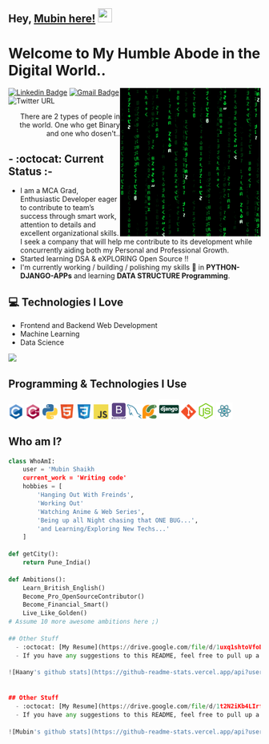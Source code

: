 ## Hey, [Mubin here!](https://mubinattar.netlify.app/) <img src="https://media.giphy.com/media/hvRJCLFzcasrR4ia7z/giphy.gif" width="28px" height="28px">

<h1>Welcome to My Humble Abode in the Digital World..</h1>

<img src='/images/matrix.gif' alt='Awesome Matrix Code' align='right' />

[![Linkedin Badge](https://img.shields.io/badge/-MubinAttar-blue?style=flat-square&logo=Linkedin&logoColor=white&link=linkedin.com/in/mubin-attar-53223716a)](linkedin.com/in/mubin-attar-53223716a)
[![Gmail Badge](https://img.shields.io/badge/-sk.mubinattar@gmail.com-c14438?style=flat-square&logo=Gmail&logoColor=white&link=mailto:sk.mubinattar@gmail.com)](mailto:sk.mubinattar@gmail.com)
![Twitter URL](https://img.shields.io/twitter/url?label=Mubin%20Attar&style=social&url=https%3A%2F%2Ftwitter.com%2Fskmubin313)


<div style="text-align: right">There are 2 types of people in the world. One who get Binary and one who dosen't.. </div>

## - :octocat: Current Status :-
* I am a MCA Grad, Enthusiastic Developer eager to contribute to team’s success through smart
work, attention to details and excellent organizational skills. I seek a company that will help me contribute to its
development while concurrently aiding both my Personal and Professional Growth.
* Started learning DSA & eXPLORING Open Source !!
* I'm currently working / building / polishing my skills 🌱 in **PYTHON-DJANGO-APPs** and learning **DATA STRUCTURE Programming**.

## :computer: Technologies I Love 

* Frontend and Backend Web Development
* Machine Learning
* Data Science


<img src="https://github-readme-stats.vercel.app/api/top-langs/?username=Mubin-Shaikh&layout=compact">

## Programming & Technologies I Use
<img src='/images/c-original.svg' width='30' /> <img src='/images/cpp.svg' width='30' /> <img src='/images/python2.png'
	height='30' /> <img src='/images/html.svg' width='30' /> <img src='/images/css.svg' width='30' /> <img
	src='/images/js.svg' width='30' /> <img src='/images/bootstrap.svg' width='33' /><img src='/images/sql.svg'
	width='30' /><img src='/images/pycharm.svg' width='30' /> <img src='/images/django.svg' height='40' /> <img src='/images/git.svg'
	width='30' /> <img src='/images/nodejs.svg' width='33' /> <img src='/images/react.svg' width='33' />

## Who am I?
```python
class WhoAmI:
	user = 'Mubin Shaikh
	current_work = 'Writing code'
	hobbies = [
		'Hanging Out With Freinds',
		'Working Out'
		'Watching Anime & Web Series',
		'Being up all Night chasing that ONE BUG...',
		'and Learning/Exploring New Techs...'
	]

def getCity():
	return Pune_India()

def Ambitions():
	Learn_British_English()
	Become_Pro_OpenSourceContributor()
	Become_Financial_Smart()
	Live_Like_Golden()
# Assume 10 more awesome ambitions here ;)

## Other Stuff
  - :octocat: [My Resume](https://drive.google.com/file/d/1uxq1shtoVfoD8D4sD5MHN3drGVA50vlz/view?usp=sharing)
  - If you have any suggestions to this README, feel free to pull up a request. And if you liked it, go ahead and use it for yourself.(P.S. Star it too!!:grimacing: )

![Haany's github stats](https://github-readme-stats.vercel.app/api?username=MarikIshtar007&show_icons=true&hide=[%22issues%22])
 

## Other Stuff
  - :octocat: [My Resume](https://drive.google.com/file/d/1t2N2iKb4LIrfEysDHYgIijyPvBJlQmE6/view?usp=sharing)
  - If you have any suggestions to this README, feel free to pull up a request. And if you liked it, go ahead and use it for yourself.(P.S. Star it too!!:grimacing: )

![Mubin's github stats](https://github-readme-stats.vercel.app/api?username=Mubin-Shaikh&show_icons=true&hide=[%22issues%22])
